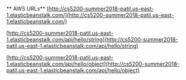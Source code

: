 ** AWS URLs**
[http://cs5200-summer2018-patil.us-east-1.elasticbeanstalk.com/](http://cs5200-summer2018-patil.us-east-1.elasticbeanstalk.com/)

[http://cs5200-summer2018-patil.us-east-1.elasticbeanstalk.com/api/hello/string](http://cs5200-summer2018-patil.us-east-1.elasticbeanstalk.com/api/hello/string)

[http://cs5200-summer2018-patil.us-east-1.elasticbeanstalk.com/api/hello/object](http://cs5200-summer2018-patil.us-east-1.elasticbeanstalk.com/api/hello/object)
